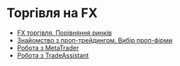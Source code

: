 # Торгівля на FX

- [FX торгівля. Порівняння ринків](market-comparison.md)
- [Знайомство з проп-трейдингом. Вибір проп-фірми](prop-trading.md)
- [Робота з MetaTrader](meta-trader.md)
- [Робота з TradeAssistant](trade-assistant.md)
